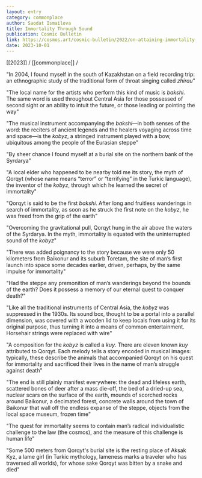 ```yaml
---
layout: entry
category: commonplace
author: Saodat Ismailova
title: Immortality Through Sound
publication: Cosmic Bulletin
link: https://cosmos.art/cosmic-bulletin/2022/on-attaining-immortality-through-sound
date: 2023-10-01
---
```


[[2023]] / [[commonplace]] / 

"In 2004, I found myself in the south of Kazakhstan on a field recording trip: an ethnographic study of the traditional form of throat singing called *zhirau*"

"The local name for the artists who perform this kind of music is *bakshi*. The same word is used throughout Central Asia for those possessed of second sight or an ability to intuit the future, or those leading or pointing the way"

"The musical instrument accompanying the *bakshi*—in both senses of the word: the reciters of ancient legends and the healers voyaging across time and space—is the *kobyz*, a stringed instrument played with a bow, ubiquitous among the people of the Eurasian steppe"

"By sheer chance I found myself at a burial site on the northern bank of the Syrdarya"

"A local elder who happened to be nearby told me its story, the myth of Qorqyt (whose name means “terror” or “terrifying” in the Turkic language), the inventor of the *kobyz*, through which he learned the secret of immortality"

"Qorqyt is said to be the first *bakshi*. After long and fruitless wanderings in search of immortality, as soon as he struck the first note on the *kobyz*, he was freed from the grip of the earth"

"Overcoming the gravitational pull, Qorqyt hung in the air above the waters of the Syrdarya. In the myth, immortality is equated with the uninterrupted sound of the *kobyz*"

"There was added poignancy to the story because we were only 50 kilometers from Baikonur and its suburb Toretam, the site of man’s first launch into space some decades earlier, driven, perhaps, by the same impulse for immortality"

"Had the steppe any premonition of man’s wanderings beyond the bounds of the earth? Does it possess a memory of our eternal quest to conquer death?"

"Like all the traditional instruments of Central Asia, the *kobyz* was suppressed in the 1930s. Its sound box, thought to be a portal into a parallel dimension, was covered with a wooden lid to keep locals from using it for its original purpose, thus turning it into a means of common entertainment. Horsehair strings were replaced with wire"

"A composition for the *kobyz* is called a *kuy*. There are eleven known *kuy* attributed to Qorqyt. Each melody tells a story encoded in musical images: typically, these describe the animals that accompanied Qorqyt on his quest for immortality and sacrificed their lives in the name of man’s struggle against death"

"The end is still plainly manifest everywhere: the dead and lifeless earth, scattered bones of deer after a mass die-off, the bed of a dried-up sea, nuclear scars on the surface of the earth, mounds of scorched rocks around Baikonur, a decimated forest, concrete walls around the town of Baikonur that wall off the endless expanse of the steppe, objects from the local space museum, frozen time"

"The quest for immortality seems to contain man’s radical individualistic challenge to the law (the cosmos), and the measure of this challenge is human life"

"Some 500 meters from Qorqyt's burial site is the resting place of Aksak Kyz, a lame girl (in Turkic mythology, lameness marks a traveler who has traversed all worlds), for whose sake Qorqyt was bitten by a snake and died"
